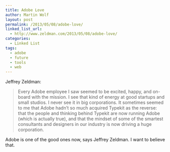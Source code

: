 ```yaml
---
title: Adobe Love
author: Martin Wolf
layout: post
permalink: /2013/05/08/adobe-love/
linked_list_url:
  - http://www.zeldman.com/2013/05/08/adobe-love/
categories:
  - Linked List
tags:
  - adobe
  - future
  - tools
  - web
---
```

<p class="linked-list-quote-author">
  Jeffrey Zeldman:
</p>

> Every Adobe employee I saw seemed to be excited, happy, and on-board with the mission. I see that kind of energy at good startups and small studios. I never see it in big corporations. It sometimes seemed to me that Adobe hadn’t so much acquired Typekit as the reverse: that the people and thinking behind Typekit are now running Adobe (which is actually true), and that the mindset of some of the smartest consultants and designers in our industry is now driving a huge corporation.

Adobe is one of the good ones now, says Jeffrey Zeldman. I want to believe that.